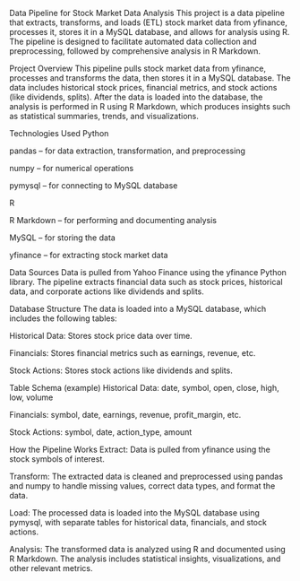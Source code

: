 Data Pipeline for Stock Market Data Analysis
This project is a data pipeline that extracts, transforms, and loads (ETL) stock market data from yfinance, processes it, stores it in a MySQL database, and allows for analysis using R. The pipeline is designed to facilitate automated data collection and preprocessing, followed by comprehensive analysis in R Markdown.

Project Overview
This pipeline pulls stock market data from yfinance, processes and transforms the data, then stores it in a MySQL database. The data includes historical stock prices, financial metrics, and stock actions (like dividends, splits). After the data is loaded into the database, the analysis is performed in R using R Markdown, which produces insights such as statistical summaries, trends, and visualizations.

Technologies Used
Python

pandas – for data extraction, transformation, and preprocessing

numpy – for numerical operations

pymysql – for connecting to MySQL database

R

R Markdown – for performing and documenting analysis

MySQL – for storing the data

yfinance – for extracting stock market data

Data Sources
Data is pulled from Yahoo Finance using the yfinance Python library. The pipeline extracts financial data such as stock prices, historical data, and corporate actions like dividends and splits.

Database Structure
The data is loaded into a MySQL database, which includes the following tables:

Historical Data: Stores stock price data over time.

Financials: Stores financial metrics such as earnings, revenue, etc.

Stock Actions: Stores stock actions like dividends and splits.

Table Schema (example)
Historical Data: date, symbol, open, close, high, low, volume

Financials: symbol, date, earnings, revenue, profit_margin, etc.

Stock Actions: symbol, date, action_type, amount

How the Pipeline Works
Extract: Data is pulled from yfinance using the stock symbols of interest.

Transform: The extracted data is cleaned and preprocessed using pandas and numpy to handle missing values, correct data types, and format the data.

Load: The processed data is loaded into the MySQL database using pymysql, with separate tables for historical data, financials, and stock actions.

Analysis: The transformed data is analyzed using R and documented using R Markdown. The analysis includes statistical insights, visualizations, and other relevant metrics.




